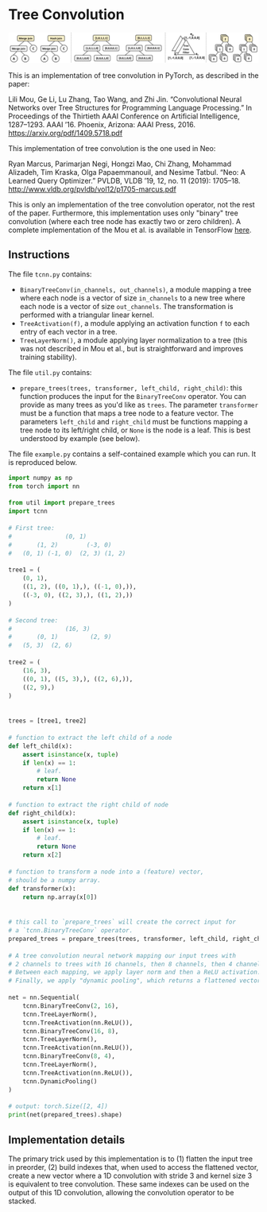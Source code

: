 # Tree Convolution
 
![Tree convolution example from Neo paper](https://raw.githubusercontent.com/RyanMarcus/TreeConvolution/master/example.png)

This is an implementation of tree convolution in PyTorch, as described in the paper:

Lili Mou, Ge Li, Lu Zhang, Tao Wang, and Zhi Jin. “Convolutional Neural Networks over Tree Structures for Programming Language Processing.” In Proceedings of the Thirtieth AAAI Conference on Artificial Intelligence, 1287–1293. AAAI ’16. Phoenix, Arizona: AAAI Press, 2016. <https://arxiv.org/pdf/1409.5718.pdf>

This implementation of tree convolution is the one used in Neo:

Ryan Marcus, Parimarjan Negi, Hongzi Mao, Chi Zhang, Mohammad Alizadeh, Tim Kraska, Olga Papaemmanouil, and Nesime Tatbul. “Neo: A Learned Query Optimizer.” PVLDB, VLDB ’19, 12, no. 11 (2019): 1705–18. <http://www.vldb.org/pvldb/vol12/p1705-marcus.pdf>

This is only an implementation of the tree convolution operator, not the rest of the paper. Furthermore, this implementation uses only "binary" tree convolution (where each tree node has exactly two or zero children). A complete implementation of the Mou et al. is available in TensorFlow [here](https://github.com/crestonbunch/tbcnn).

## Instructions

The file `tcnn.py` contains:

* `BinaryTreeConv(in_channels, out_channels)`, a module mapping a tree where each node is a vector of size `in_channels` to a new tree where each node is a vector of size `out_channels`. The transformation is performed with a triangular linear kernel.
* `TreeActivation(f)`, a module applying an activation function `f` to each entry of each vector in a tree.
* `TreeLayerNorm()`, a module applying layer normalization to a tree (this was not described in Mou et al., but is straightforward and improves training stability).

The file `util.py` contains:

* `prepare_trees(trees, transformer, left_child, right_child)`: this function produces the input for the `BinaryTreeConv` operator. You can provide as many trees as you'd like as `trees`. The parameter `transformer` must be a function that maps a tree node to a feature vector. The parameters `left_child` and `right_child` must be functions mapping a tree node to its left/right child, or `None` is the node is a leaf. This is best understood by example (see below).

The file `example.py` contains a self-contained example which you can run. It is reproduced below.

```python
import numpy as np
from torch import nn

from util import prepare_trees
import tcnn

# First tree:
#               (0, 1)
#       (1, 2)        (-3, 0)
#   (0, 1) (-1, 0)  (2, 3) (1, 2)

tree1 = (
    (0, 1),
    ((1, 2), ((0, 1),), ((-1, 0),)),
    ((-3, 0), ((2, 3),), ((1, 2),))
)

# Second tree:
#               (16, 3)
#       (0, 1)         (2, 9)
#   (5, 3)  (2, 6)

tree2 = (
    (16, 3),
    ((0, 1), ((5, 3),), ((2, 6),)),
    ((2, 9),)
)


trees = [tree1, tree2]

# function to extract the left child of a node
def left_child(x):
    assert isinstance(x, tuple)
    if len(x) == 1:
        # leaf.
        return None
    return x[1]

# function to extract the right child of node
def right_child(x):
    assert isinstance(x, tuple)
    if len(x) == 1:
        # leaf.
        return None
    return x[2]

# function to transform a node into a (feature) vector,
# should be a numpy array.
def transformer(x):
    return np.array(x[0])


# this call to `prepare_trees` will create the correct input for
# a `tcnn.BinaryTreeConv` operator.
prepared_trees = prepare_trees(trees, transformer, left_child, right_child)

# A tree convolution neural network mapping our input trees with
# 2 channels to trees with 16 channels, then 8 channels, then 4 channels.
# Between each mapping, we apply layer norm and then a ReLU activation.
# Finally, we apply "dynamic pooling", which returns a flattened vector.

net = nn.Sequential(
    tcnn.BinaryTreeConv(2, 16),
    tcnn.TreeLayerNorm(),
    tcnn.TreeActivation(nn.ReLU()),
    tcnn.BinaryTreeConv(16, 8),
    tcnn.TreeLayerNorm(),
    tcnn.TreeActivation(nn.ReLU()),
    tcnn.BinaryTreeConv(8, 4),
    tcnn.TreeLayerNorm(),
    tcnn.TreeActivation(nn.ReLU()),
    tcnn.DynamicPooling()
)

# output: torch.Size([2, 4])
print(net(prepared_trees).shape)
```

## Implementation details

The primary trick used by this implementation is to (1) flatten the input tree in preorder, (2) build indexes that, when used to access the flattened vector, create a new vector where a 1D convolution with stride 3 and kernel size 3 is equivalent to tree convolution. These same indexes can be used on the output of this 1D convolution, allowing the convolution operator to be stacked.
